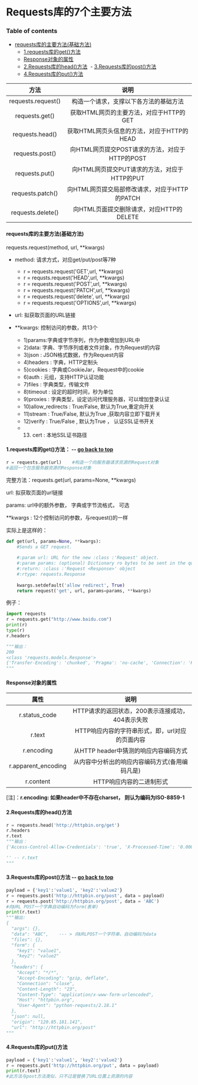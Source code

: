 # Requests库的7个主要方法

### Table of contents
- [requests库的主要方法(基础方法)]("#requests库的主要方法(基础方法)")
  - [1.requests库的get()方法]("#1.requests库的get()方法")
  - [Response对象的属性]("#Response对象的属性")
  - [2.Requests库的head()方法]('#2.Requests库的head()方法')
  - [3.Requests库的post()方法](#3.Requests库的post()方法)
  - [4.Requests库的put()方法]("#4.Requests库的put()方法")

|         方法         |               说明                |
| :----------------: | :-----------------------------: |
| requests.request() |       构造一个请求，支撑以下各方法的基础方法       |
|   requests.get()   |    获取HTML网页的主要方法，对应于HTTP的GET    |
|  requests.head()   |   获取HTML网页头信息的方法，对应于HTTP的HEAD   |
|  requests.post()   | 向HTML网页提交POST请求的方法，对应于HTTP的POST |
|   requests.put()   |  向HTML网页提交PUT请求的方法，对应于HTTP的PUT  |
|  requests.patch()  |  向HTML网页提交局部修改请求，对应于HTTP的PATCH  |
| requests.delete()  |   向HTML页面提交删除请求，对应HTTP的DELETE   |

#### requests库的主要方法(基础方法)

requests.request(method, url, **kwargs)

- method: 请求方式，对应get/put/post等7种
  - r = requests.request('GET',url, **kwargs)
  - r = requsts.request('HEAD',url, **kwargs)
  - r = requests.request('POST',url, **kwargs)
  - r = requests.request('PATCH',url, **kwargs)
  - r = requests.request('delete', url, **kwargs)
  - r = requests.request('OPTIONS',url, **kwargs)


- url: 拟获取页面的URL链接
- **kwargs: 控制访问的参数，共13个
  - 1)params:字典或字节序列，作为参数增加到URL中
  - 2)data: 字典、字节序列或者文件对象，作为Request的内容
  - 3)json : JSON格式数据，作为Request内容
  - 4)headers : 字典，HTTP定制头
  - 5)cookies : 字典或CookieJar，Request中的cookie
  - 6)auth : 元组，支持HTTP认证功能
  - 7)files : 字典类型，传输文件
  - 8)timeout : 设定的超时时间，秒为单位
  - 9)proxies : 字典类型，设定访问代理服务器，可以增加登录认证
  - 10)allow_redirects : True/False, 默认为True,重定向开关
  - 11)stream : True/False, 默认为True ,获取内容立即下载开关
  - 12)verify : True/False , 默认为True ， 认证SSL证书开关
  - 13) cert : 本地SSL证书路径
  
#### 1.requests库的get()方法： -- [go back to top]()

```python
r = requests.get(url)    #构造一个向服务器请求资源的Request对象
#返回一个包含服务器资源的Response对象
```

完整方法：requests.get(url, params=None, **kwargs)

url: 拟获取页面的url链接

 params: url中的额外参数， 字典或字节流格式， 可选

**kwargs : 12个控制访问的参数，与request()的一样

实际上是这样的：

```python
def get(url, params=None, **kwargs):
    #Sends a GET request.
    
    #:param url: URL for the new :class :'Request' object.
    #:param params: (optional) Dictionary ro bytes to be sent in the query
    #:return: :class :'Request <Response>' object
    #:rtype: requests.Response
    
    kwargs.setdefault('allow redirect', True)
    return request('get', url, params=params, **kwargs)
```

例子：

```python
import requests
r = requests.get("http://www.baidu.com")
print(r)
type(r)
r.headers

"""输出：
200
<class 'requests.models.Response'>
{'Transfer-Encoding': 'chunked', 'Pragma': 'no-cache', 'Connection': 'Keep-Alive', 'Last-Modified': 'Mon, 23 Jan 2017 13:27:52 GMT', 'Cache-Control': 'private, no-cache, no-store, proxy-revalidate, no-transform', 'Server': 'bfe/1.0.8.18', 'Set-Cookie': 'BDORZ=27315; max-age=86400; domain=.baidu.com; path=/', 'Content-Encoding': 'gzip', 'Date': 'Sat, 15 Jul 2017 13:27:01 GMT', 'Content-Type': 'text/html'}
"""
```

#### Response对象的属性

|         属性          |              说明               |
| :-----------------: | :---------------------------: |
|    r.status_code    | HTTP请求的返回状态，200表示连接成功，404表示失败 |
|       r.text        |  HTTP响应内容的字符串形式，即，url对应的页面内容  |
|     r.encoding      |   从HTTP header中猜测的响应内容编码方式    |
| r.apparent_encoding |   从内容中分析出的响应内容编码方式(备用编码凡是)    |
|      r.content      |        HTTP响应内容的二进制形式         |

[注]：**r.encoding: 如果header中不存在charset， 则认为编码为ISO-8859-1**

#### 2.Requests库的head()方法

```python
r = requests.head('http://httpbin.org/get')
r.headers
r.text
"""输出：
{'Access-Control-Allow-Credentials': 'true', 'X-Processed-Time': '0.000805139541626', 'Via': '1.1 vegur', 'Access-Control-Allow-Origin': '*', 'X-Powered-By': 'Flask', 'Content-Length': '267', 'Server': 'meinheld/0.6.1', 'Content-Type': 'application/json', 'Date': 'Sat, 15 Jul 2017 14:23:41 GMT', 'Connection': 'keep-alive'}

'' -- r.text
"""
```

#### 3.Requests库的post()方法 -- [go back to top]()

```python
payload = {'key1':'value1', 'key2':'value2'}
r = requests.post('http://httpbin.org/post', data = payload)
r = requests.post('http://httpbin.org/post', data = 'ABC')
#向URL POST一个字典自动编码为form(表单)
print(r.text)
"""输出:
{
  "args": {}, 
  "data": "ABC",    --- > 向URLPOST一个字符串，自动编码为data
  "files": {}, 
  "form": {
    "key1": "value1", 
    "key2": "value2"
  }, 
  "headers": {
    "Accept": "*/*", 
    "Accept-Encoding": "gzip, deflate", 
    "Connection": "close", 
    "Content-Length": "23", 
    "Content-Type": "application/x-www-form-urlencoded", 
    "Host": "httpbin.org", 
    "User-Agent": "python-requests/2.18.1"
  }, 
  "json": null, 
  "origin": "120.85.181.141", 
  "url": "http://httpbin.org/post"
"""
```

#### 4.Requests库的put()方法

```python
payload = {'key1':'value1', 'key2':'value2'}
r = requests.put('http://httpbin.org/put', data = payload)
print(r.text)
#此方法与post方法类似，只不过是替换了URL位置上资源的内容
```

